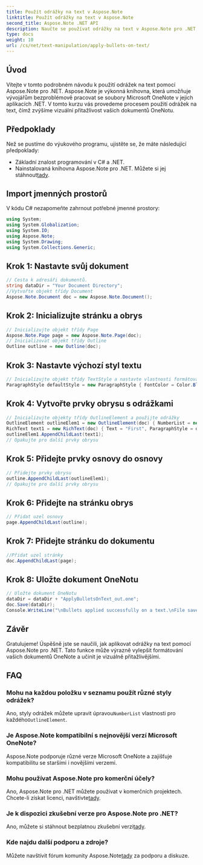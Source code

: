 ```yaml
---
title: Použít odrážky na text v Aspose.Note
linktitle: Použít odrážky na text v Aspose.Note
second_title: Aspose.Note .NET API
description: Naučte se používat odrážky na text v Aspose.Note pro .NET, abyste vylepšili své dokumenty OneNotu. Pro efektivní formátování postupujte podle tohoto podrobného průvodce.
type: docs
weight: 10
url: /cs/net/text-manipulation/apply-bullets-on-text/
---
```

## Úvod
Vítejte v tomto podrobném návodu k použití odrážek na text pomocí Aspose.Note pro .NET. Aspose.Note je výkonná knihovna, která umožňuje vývojářům bezproblémově pracovat se soubory Microsoft OneNote v jejich aplikacích .NET. V tomto kurzu vás provedeme procesem použití odrážek na text, čímž zvýšíme vizuální přitažlivost vašich dokumentů OneNotu.
## Předpoklady
Než se pustíme do výukového programu, ujistěte se, že máte následující předpoklady:
- Základní znalost programování v C# a .NET.
-  Nainstalovaná knihovna Aspose.Note pro .NET. Můžete si jej stáhnout[tady](https://releases.aspose.com/note/net/).
## Import jmenných prostorů
V kódu C# nezapomeňte zahrnout potřebné jmenné prostory:
```csharp
using System;
using System.Globalization;
using System.IO;
using Aspose.Note;
using System.Drawing;
using System.Collections.Generic;
```
## Krok 1: Nastavte svůj dokument
```csharp
// Cesta k adresáři dokumentů.
string dataDir = "Your Document Directory";
//Vytvořte objekt třídy Document
Aspose.Note.Document doc = new Aspose.Note.Document();
```
## Krok 2: Inicializujte stránku a obrys
```csharp
// Inicializujte objekt třídy Page
Aspose.Note.Page page = new Aspose.Note.Page(doc);
// Inicializovat objekt třídy Outline
Outline outline = new Outline(doc);
```
## Krok 3: Nastavte výchozí styl textu
```csharp
// Inicializujte objekt třídy TextStyle a nastavte vlastnosti formátování
ParagraphStyle defaultStyle = new ParagraphStyle { FontColor = Color.Black, FontName = "Arial", FontSize = 10 };
```
## Krok 4: Vytvořte prvky obrysu s odrážkami
```csharp
// Inicializujte objekty třídy OutlineElement a použijte odrážky
OutlineElement outlineElem1 = new OutlineElement(doc) { NumberList = new NumberList("*", "Arial", 10) };
RichText text1 = new RichText(doc) { Text = "First", ParagraphStyle = defaultStyle };
outlineElem1.AppendChildLast(text1);
// Opakujte pro další prvky obrysu
```
## Krok 5: Přidejte prvky osnovy do osnovy
```csharp
// Přidejte prvky obrysu
outline.AppendChildLast(outlineElem1);
// Opakujte pro další prvky obrysu
```
## Krok 6: Přidejte na stránku obrys
```csharp
// Přidat uzel osnovy
page.AppendChildLast(outline);
```
## Krok 7: Přidejte stránku do dokumentu
```csharp
//Přidat uzel stránky
doc.AppendChildLast(page);
```
## Krok 8: Uložte dokument OneNotu
```csharp
// Uložte dokument OneNotu
dataDir = dataDir + "ApplyBulletsOnText_out.one"; 
doc.Save(dataDir);
Console.WriteLine("\nBullets applied successfully on a text.\nFile saved at " + dataDir); 
```
## Závěr
Gratulujeme! Úspěšně jste se naučili, jak aplikovat odrážky na text pomocí Aspose.Note pro .NET. Tato funkce může výrazně vylepšit formátování vašich dokumentů OneNote a učinit je vizuálně přitažlivějšími.
## FAQ
### Mohu na každou položku v seznamu použít různé styly odrážek?
 Ano, styly odrážek můžete upravit úpravou`NumberList` vlastnosti pro každého`OutlineElement`.
### Je Aspose.Note kompatibilní s nejnovější verzí Microsoft OneNote?
Aspose.Note podporuje různé verze Microsoft OneNote a zajišťuje kompatibilitu se staršími i novějšími verzemi.
### Mohu používat Aspose.Note pro komerční účely?
 Ano, Aspose.Note pro .NET můžete používat v komerčních projektech. Chcete-li získat licenci, navštivte[tady](https://purchase.aspose.com/buy).
### Je k dispozici zkušební verze pro Aspose.Note pro .NET?
 Ano, můžete si stáhnout bezplatnou zkušební verzi[tady](https://releases.aspose.com/).
### Kde najdu další podporu a zdroje?
 Můžete navštívit fórum komunity Aspose.Note[tady](https://forum.aspose.com/c/note/28) za podporu a diskuze.